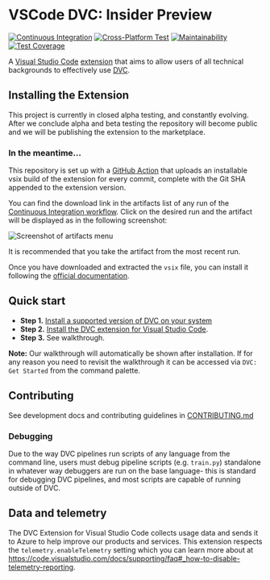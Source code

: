 # VSCode DVC: Insider Preview

[![Continuous Integration](https://github.com/iterative/vscode-dvc/actions/workflows/continuous-integration.yml/badge.svg)](https://github.com/iterative/vscode-dvc/actions/workflows/continuous-integration.yml)
[![Cross-Platform Test](https://github.com/iterative/vscode-dvc/actions/workflows/cross-platform-test.yml/badge.svg)](https://github.com/iterative/vscode-dvc/actions/workflows/cross-platform-test.yml)
[![Maintainability](https://api.codeclimate.com/v1/badges/fb243c31ea059c0038b2/maintainability)](https://codeclimate.com/repos/608b5886f52398018b00264c/maintainability)
[![Test Coverage](https://api.codeclimate.com/v1/badges/fb243c31ea059c0038b2/test_coverage)](https://codeclimate.com/repos/608b5886f52398018b00264c/test_coverage)

A [Visual Studio Code](https://code.visualstudio.com/)
[extension](https://marketplace.visualstudio.com/VSCode) that aims to allow
users of all technical backgrounds to effectively use [DVC](https://dvc.org/).

## Installing the Extension

This project is currently in closed alpha testing, and constantly evolving.
After we conclude alpha and beta testing the repository will become public and
we will be publishing the extension to the marketplace.

### In the meantime...

This repository is set up with a
[GitHub Action](https://github.com/iterative/vscode-dvc/actions) that uploads an
installable vsix build of the extension for every commit, complete with the Git
SHA appended to the extension version.

You can find the download link in the artifacts list of any run of the
[Continuous Integration workflow](https://github.com/iterative/vscode-dvc/actions/workflows/continuous-integration.yml?query=branch%3Amaster+is%3Acompleted).
Click on the desired run and the artifact will be displayed as in the following
screenshot:

![Screenshot of artifacts menu](https://user-images.githubusercontent.com/9111807/118053924-64d0e000-b353-11eb-8d3d-7e202d741f54.png)

It is recommended that you take the artifact from the most recent run.

Once you have downloaded and extracted the `vsix` file, you can install it
following the
[official documentation](https://code.visualstudio.com/docs/editor/extension-marketplace#_install-from-a-vsix).

## Quick start

- **Step 1.**
  [Install a supported version of DVC on your system](https://dvc.org/doc/install)
- **Step 2.**
  [Install the DVC extension for Visual Studio Code](https://code.visualstudio.com/docs/editor/extension-gallery).
- **Step 3.** See walkthrough.

**Note:** Our walkthrough will automatically be shown after installation. If for
any reason you need to revisit the walkthrough it can be accessed via
`DVC: Get Started` from the command palette.

## Contributing

See development docs and contributing guidelines in
[CONTRIBUTING.md](CONTRIBUTING.md)

### Debugging

Due to the way DVC pipelines run scripts of any language from the command line,
users must debug pipeline scripts (e.g. `train.py`) standalone in whatever way
debuggers are run on the base language- this is standard for debugging DVC
pipelines, and most scripts are capable of running outside of DVC.

## Data and telemetry

The DVC Extension for Visual Studio Code collects usage data and sends it to
Azure to help improve our products and services. This extension respects the
`telemetry.enableTelemetry` setting which you can learn more about at
https://code.visualstudio.com/docs/supporting/faq#_how-to-disable-telemetry-reporting.
